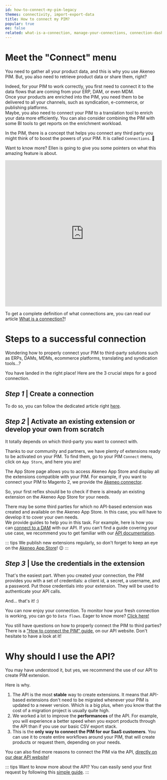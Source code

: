 ```yaml
---
id: how-to-connect-my-pim-legacy
themes: connectivity, import-export-data
title: How to connect my PIM?
popular: true
ee: false
related: what-is-a-connection, manage-your-connections, connection-dashboard, what-is-an-event-subscription
---
```


# Meet the "Connect" menu

You need to gather all your product data, and this is why you use Akeneo PIM. But, you also need to retrieve product data or share them, right?

Indeed, for your PIM to work correctly, you first need to connect it to the data flows that are coming from your ERP, DAM, or even MDM.  
Once your products are enriched into the PIM, you need them to be delivered to all your channels, such as syndication, e-commerce, or publishing platforms.  
Maybe, you also need to connect your PIM to a translation tool to enrich your data more efficiently. You can also consider combining the PIM with some BI tools to get reports on the enrichment workload.


In the PIM, there is a concept that helps you connect any third party you might think of to boost the powers of your PIM. It is called `Connections`. :tada:

Want to know more? Ellen is going to give you some pointers on what this amazing feature is about.

<iframe width="100%" height="470" style="margin-right: 0; margin-left: 0;" src="https://www.youtube.com/embed/ado5f4HkTTc" frameborder="0" allow="accelerometer; autoplay; encrypted-media; gyroscope; picture-in-picture" allowfullscreen></iframe>

To get a complete definition of what connections are, you can read our article [What is a connection?](what-is-a-connection.html)!

# Steps to a successful connection

Wondering how to properly connect your PIM to third-party solutions such as ERPs, DAMs, MDMs, ecommerce platforms, translating and syndication tools...?  

You have landed in the right place! Here are the 3 crucial steps for a good connection.

## _Step 1_ | Create a connection
To do so, you can follow the dedicated article right [here](manage-your-connections.html).

## _Step 2_ | Activate an existing extension or develop your own from scratch
It totally depends on which third-party you want to connect with.

Thanks to our community and partners, we have plenty of extensions ready to be activated on your PIM. To find them, go to your PIM `Connect` menu, click on `App Store`, and here you are! 

The App Store page allows you to access Akeneo App Store and display all the extensions compatible with your PIM.
For example, if you want to connect your PIM to Magento 2, we provide the [Akeneo connector](https://help.akeneo.com/magento2-connector/index.html).

So, your first reflex should be to check if there is already an existing extension on the Akeneo App Store for your needs.

There may be some third parties for which no API-based extension was created and available on the Akeneo App Store. In this case, you will have to develop it to cover your own needs.  
We provide guides to help you in this task. For example, here is how you can [connect to a DAM](https://api.akeneo.com/guides/dam-connection/introduction.html) with our API. If you can't find a guide covering your use case, we recommend you to get familiar with our [API documentation](https://api.akeneo.com).

::: tips
We publish new extensions regularly, so don't forget to keep an eye on the [Akeneo App Store](https://marketplace.akeneo.com/)! :wink:
:::

## _Step 3_ | Use the credentials in the extension
That's the easiest part. When you created your connection, the PIM provides you with a set of credentials: a client id, a secret, a username, and a password. Put those credentials into your extension. They will be used to authenticate your API calls.

And... that's it! :)

You can now enjoy your connection. To monitor how your fresh connection is working, you can go to `Data flows`. Eager to know more? [Click here!](connection-dashboard.html)

You still have questions on how to properly connect the PIM to third parties? There is a ["How to connect the PIM" guide](https://api.akeneo.com/getting-started/connect-the-pim-4x/welcome.html), on our API website. Don't hesitate to have a look at it! 

# Why should I use the API?

You may have understood it, but yes, we recommend the use of our API to create PIM extension.

Here is why.

1. The API is the most **stable** way to create extensions. It means that API-based extensions don't need to be migrated whenever your PIM is updated to a newer version. Which is a big plus, when you know that the cost of a migration project is usually quite high.
2. We worked a lot to improve the **performances** of the API. For example, you will experience a better speed when you export products through the API than if you use our basic CSV export stack.
3. This is the **only way to connect the PIM for our SaaS customers**. You can use it to create entire workflows around your PIM, that will create products or request them, depending on your needs.

You can also find more reasons to connect the PIM via the API, [directly on our dear API website](https://api.akeneo.com/documentation/introduction.html#why-should-you-use-our-api)!

::: tips
Want to know more about the API? You can easily send your first request by following this [simple guide](https://api.akeneo.com/getting-started/your-first-tutorial-4x/welcome.html).
:::
